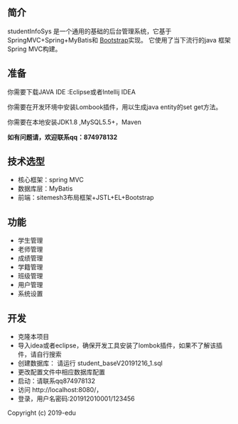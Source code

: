 ## 简介
studentInfoSys 是一个通用的基础的后台管理系统，它基于SpringMVC+Spring+MyBatis和 [Bootstrap](https://www.bootcss.com/)实现。
它使用了当下流行的java 框架Spring MVC构建。
 
## 准备

你需要下载JAVA IDE :Eclipse或者Intellij IDEA

你需要在开发环境中安装Lombook插件，用以生成java entity的set get方法。

你需要在本地安装JDK1.8 ,MySQL5.5+，Maven


**如有问题请，欢迎联系qq：874978132**


## 技术选型

- 核心框架：spring MVC
- 数据库层：MyBatis
- 前端：sitemesh3布局框架+JSTL+EL+Bootstrap
 
## 功能
- 学生管理
- 老师管理
- 成绩管理
- 学籍管理
- 班级管理
- 用户管理
- 系统设置

## 开发

- 克隆本项目
- 导入idea或者eclipse，确保开发工具安装了lombok插件，如果不了解该插件，请自行搜索
- 创建数据库： 请运行 student_baseV20191216_1.sql
- 更改配置文件中相应数据库配置
- 启动：请联系qq874978132
- 访问 http://localhost:8080/，   
- 登录，用户名密码:201912010001/123456

Copyright (c) 2019-edu
